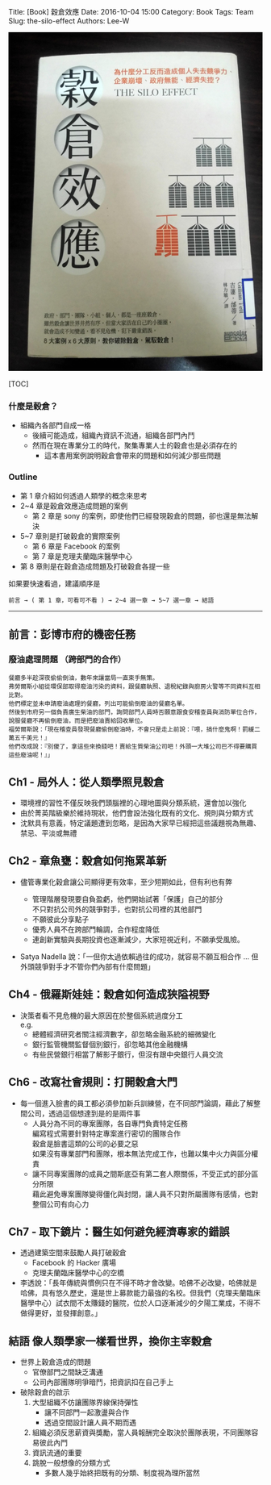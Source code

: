 Title: [Book] 穀倉效應
Date: 2016-10-04 15:00
Category: Book
Tags: Team
Slug: the-silo-effect
Authors: Lee-W

![The silo effect](/images/books/MTSd8sY.jpg)

<!--more-->

[TOC]

### 什麼是穀倉？

* 組織內各部門自成一格
    * 後續可能造成，組織內資訊不流通，組織各部門內鬥
    * 然而在現在專業分工的時代，聚集專業人士的穀倉也是必須存在的
        * 這本書用案例說明穀倉會帶來的問題和如何減少那些問題

### Outline

* 第 1 章介紹如何透過人類學的概念來思考
* 2~4 章是穀倉效應造成問題的案例
    * 第 2 章是 sony 的案例，即使他們已經發現穀倉的問題，卻也還是無法解決
* 5~7 章則是打破穀倉的實際案例
    * 第 6 章是 Facebook 的案例
    * 第 7 章是克理夫蘭臨床醫學中心
* 第 8 章則是在穀倉造成問題及打破穀倉各提一些

如果要快速看過，建議順序是

`前言 → ( 第 1 章，可看可不看 ) → 2~4 選一章 → 5~7 選一章 → 結語`

---

## 前言：彭博市府的機密任務

### 廢油處理問題 （跨部門的合作）

```text
餐廳多半趁深夜偷偷倒油，數年來讓當局一直束手無策。
弗勞爾斯小組從環保部取得廢油污染的資料，跟餐廳執照、退稅紀錄與廚房火警等不同資料互相比對。
他們標定並未申請廢油處理的餐廳，列出可能偷倒廢油的餐廳名單。
然後到市府另一個負責廣生柴油的部門，詢問部門人員時否願意跟食安稽查員與消防單位合作，
說服餐廳不再偷倒廢油，而是把廢油賣給回收單位。
福勞爾斯說：「現在稽查員發現餐廳偷倒廢油時，不會只是走上前說：『喂，搞什麼鬼啊！罰緩二萬五千美元！』
他們改成說：『別傻了，拿這些來換錢吧！賣給生質柴油公司吧！外頭一大堆公司巴不得要購買這些廢油呢！』」
```

## Ch1 - 局外人：從人類學照見穀倉

* 環境裡的習性不僅反映我們頭腦裡的心理地圖與分類系統，還會加以強化
* 由於菁英階級樂於維持現狀，他們會設法強化既有的文化、規則與分類方式
* 沈默具有意義，特定議題遭到忽略，是因為大家早已經把這些議題視為無趣、禁忌、平淡或無禮

## Ch2 - 章魚甕：穀倉如何拖累革新

* 儘管專業化穀倉讓公司顯得更有效率，至少短期如此，但有利也有弊
    * 管理階層發現要自負盈虧，他們開始試著「保護」自己的部分  
      不只對抗公司外的競爭對手，也對抗公司裡的其他部門
    * 不願彼此分享點子
    * 優秀人員不在跨部門輪調，合作程度降低
    * 連創新實驗與長期投資也逐漸減少，大家短視近利，不願承受風險。

* Satya Nadella 說：「一但你太過依賴過往的成功，就容易不願互相合作 ... 但外頭競爭對手才不管你們內部有什麼問題」

## Ch4 - 俄羅斯娃娃：穀倉如何造成狹隘視野

* 決策者看不見危機的最大原因在於整個系統過度分工  
  e.g.
    * 總體經濟研究者關注經濟數字，卻忽略金融系統的細微變化
    * 銀行監管機關監督個別銀行，卻忽略其他金融機構
    * 有些民營銀行相當了解影子銀行，但沒有跟中央銀行人員交流

## Ch6 - 改寫社會規則：打開穀倉大門

* 每一個進入臉書的員工都必須參加新兵訓練營，在不同部門論調，藉此了解整間公司，透過這個想達到是的是兩件事
    * 人員分為不同的專案團隊，各自專門負責特定任務  
      編寫程式需要針對特定專案進行密切的團隊合作  
      穀倉是臉書這類的公司的必要之惡  
      如果沒有專業部門和團隊，根本無法完成工作，也難以集中火力與區分權責
    * 讓不同專案團隊的成員之間斯底亞有第二套人際關係，不受正式的部分區分所限  
      藉此避免專案團隊變得僵化與封閉，讓人員不只對所屬團隊有感情，也對整個公司有向心力

## Ch7 - 取下鏡片：醫生如何避免經濟專家的錯誤

* 透過建築空間來鼓勵人員打破穀倉
    * Facebook 的 Hacker 廣場
    * 克理夫蘭臨床醫學中心的空橋
* 李透說：「長年傳統與慣例只在不得不時才會改變。哈佛不必改變，哈佛就是哈佛，具有悠久歷史，還是世上募款能力最強的名校。但我們（克理夫蘭臨床醫學中心）試衣間不太賺錢的醫院，位於人口逐漸減少的夕陽工業成，不得不做得更好，並發揮創意。」

## 結語 像人類學家一樣看世界，換你主宰穀倉

* 世界上穀倉造成的問題
    * 官僚部門之間缺乏溝通
    * 公司內部團隊明爭暗鬥，把資訊扣在自己手上
* 破除穀倉的啟示
    1. 大型組織不仿讓團隊界線保持彈性
        * 讓不同部門一起激盪與合作
        * 透過空間設計讓人員不期而遇
    2. 組織必須反思薪資與獎勵，當人員報酬完全取決於團隊表現，不同團隊容易彼此內鬥
    3. 資訊流通的重要
    4. 跳脫一般想像的分類方式
        * 多數人幾乎始終把既有的分類、制度視為理所當然
